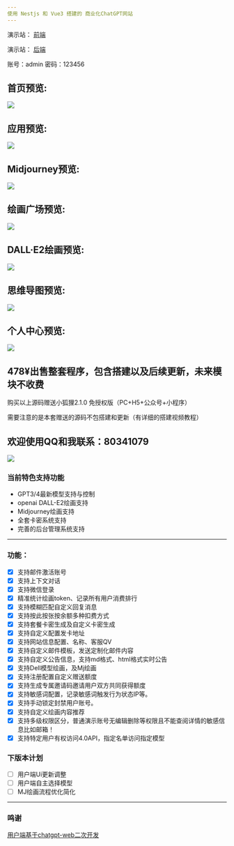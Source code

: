 ```yaml
---
使用 Nestjs 和 Vue3 搭建的 商业化ChatGPT网站
---
```


演示站： [前端](https://ai.jiangly.com)

演示站： [后端](https://ai-admin.jiangly.com)

账号：admin 密码：123456


首页预览:
---
![](https://s1.ax1x.com/2023/07/03/pCr1zTK.png)

应用预览:
---
![](https://s1.ax1x.com/2023/07/03/pCr39YD.png)

Midjourney预览:
---
![](https://s1.ax1x.com/2023/07/03/pCr3pFO.png)

绘画广场预览:
---
![](https://s1.ax1x.com/2023/07/03/pCr3Fld.png)

DALL·E2绘画预览:
---
![](https://s1.ax1x.com/2023/07/03/pCr1xw6.png)

思维导图预览:
---
![](https://s1.ax1x.com/2023/07/03/pCr3Cfe.png)

个人中心预览:
---
![](https://s1.ax1x.com/2023/07/03/pCr3iSH.png)

478¥出售整套程序，包含搭建以及后续更新，未来模块不收费
---
购买以上源码赠送小狐狸2.1.0 免授权版（PC+H5+公众号+小程序）

需要注意的是本套赠送的源码不包搭建和更新（有详细的搭建视频教程）

欢迎使用QQ和我联系：80341079
---
![]([https://i.postimg.cc/hGYqK8J5/20230708141254.png](https://yanxuan.nosdn.127.net/d3216e8ac2353162b0be10503dde36f3.jpg))

### 当前特色支持功能
- GPT3/4最新模型支持与控制
- openai DALL-E2绘画支持
- Midjourney绘画支持
- 全套卡密系统支持
- 完善的后台管理系统支持
---
### 功能：
- [x] 支持邮件激活账号
- [x] 支持上下文对话
- [x] 支持微信登录
- [x] 精准统计绘画token、记录所有用户消费排行
- [x] 支持模糊匹配自定义回复消息
- [x] 支持按此按张按余额多种扣费方式
- [x] 支持套餐卡密生成及自定义卡密生成
- [x] 支持自定义配置发卡地址
- [x] 支持网站信息配置、名称、客服QV
- [x] 支持自定义邮件模板，发送定制化邮件内容
- [x] 支持自定义公告信息，支持md格式、html格式实时公告
- [x] 支持Dell模型绘画，及Mj绘画
- [x] 支持注册配置自定义赠送额度
- [x] 支持生成专属邀请码邀请用户双方共同获得额度
- [x] 支持敏感词配置，记录敏感词触发行为状态IP等。
- [x] 支持手动锁定封禁用户账号。
- [x] 支持自定义绘画内容推荐
- [x] 支持多级权限区分，普通演示账号无编辑删除等权限且不能查阅详情的敏感信息比如邮箱！
- [x] 支持特定用户有权访问4.0API，指定名单访问指定模型

### 下版本计划
- [ ] 用户端Ui更新调整
- [ ] 用户端自主选择模型
- [ ] MJ绘画流程优化简化
---

### 鸣谢
[用户端基于chatgpt-web二次开发](https://github.com/Chanzhaoyu/chatgpt-web)

